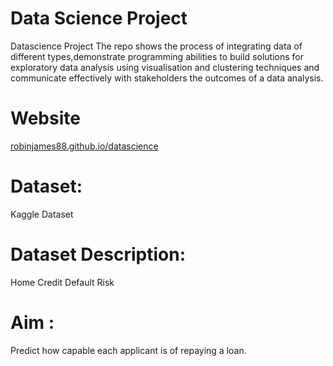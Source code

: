 # Data Science Project
  Datascience Project
  The repo shows the process of integrating data of different types,demonstrate programming abilities to build solutions for exploratory data analysis using visualisation and       clustering techniques and communicate effectively with stakeholders the outcomes of a data analysis.

# Website
  <a href="robinjames88.github.io/datascience">robinjames88.github.io/datascience</a>

# Dataset: 
  Kaggle Dataset
  
# Dataset Description: 

  Home Credit Default Risk


# Aim : 

  Predict how capable each applicant is of repaying a loan.
